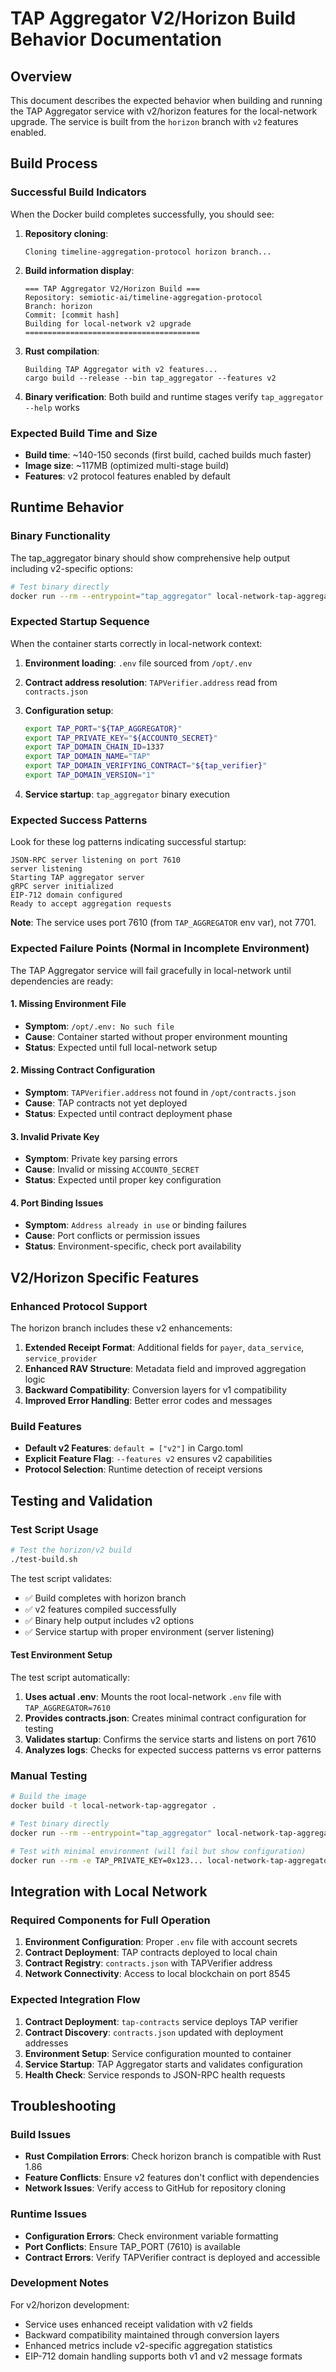 # TAP Aggregator V2/Horizon Build Behavior Documentation

## Overview

This document describes the expected behavior when building and running the TAP Aggregator service with v2/horizon features for the local-network upgrade. The service is built from the `horizon` branch with `v2` features enabled.

## Build Process

### Successful Build Indicators

When the Docker build completes successfully, you should see:

1. **Repository cloning**: 
   ```
   Cloning timeline-aggregation-protocol horizon branch...
   ```

2. **Build information display**:
   ```
   === TAP Aggregator V2/Horizon Build ===
   Repository: semiotic-ai/timeline-aggregation-protocol
   Branch: horizon
   Commit: [commit hash]
   Building for local-network v2 upgrade
   =======================================
   ```

3. **Rust compilation**: 
   ```
   Building TAP Aggregator with v2 features...
   cargo build --release --bin tap_aggregator --features v2
   ```

4. **Binary verification**: Both build and runtime stages verify `tap_aggregator --help` works

### Expected Build Time and Size

- **Build time**: ~140-150 seconds (first build, cached builds much faster)
- **Image size**: ~117MB (optimized multi-stage build)
- **Features**: v2 protocol features enabled by default

## Runtime Behavior

### Binary Functionality

The tap_aggregator binary should show comprehensive help output including v2-specific options:

```bash
# Test binary directly
docker run --rm --entrypoint="tap_aggregator" local-network-tap-aggregator --help
```

### Expected Startup Sequence

When the container starts correctly in local-network context:

1. **Environment loading**: `.env` file sourced from `/opt/.env`
2. **Contract address resolution**: `TAPVerifier.address` read from `contracts.json`
3. **Configuration setup**:

   ```bash
   export TAP_PORT="${TAP_AGGREGATOR}"
   export TAP_PRIVATE_KEY="${ACCOUNT0_SECRET}"
   export TAP_DOMAIN_CHAIN_ID=1337
   export TAP_DOMAIN_NAME="TAP"
   export TAP_DOMAIN_VERIFYING_CONTRACT="${tap_verifier}"
   export TAP_DOMAIN_VERSION="1"
   ```

4. **Service startup**: `tap_aggregator` binary execution

### Expected Success Patterns

Look for these log patterns indicating successful startup:

```
JSON-RPC server listening on port 7610
server listening
Starting TAP aggregator server
gRPC server initialized 
EIP-712 domain configured
Ready to accept aggregation requests
```

**Note**: The service uses port 7610 (from `TAP_AGGREGATOR` env var), not 7701.

### Expected Failure Points (Normal in Incomplete Environment)

The TAP Aggregator service will fail gracefully in local-network until dependencies are ready:

#### 1. Missing Environment File
- **Symptom**: `/opt/.env: No such file`
- **Cause**: Container started without proper environment mounting
- **Status**: Expected until full local-network setup

#### 2. Missing Contract Configuration
- **Symptom**: `TAPVerifier.address` not found in `/opt/contracts.json`
- **Cause**: TAP contracts not yet deployed
- **Status**: Expected until contract deployment phase

#### 3. Invalid Private Key
- **Symptom**: Private key parsing errors
- **Cause**: Invalid or missing `ACCOUNT0_SECRET`
- **Status**: Expected until proper key configuration

#### 4. Port Binding Issues
- **Symptom**: `Address already in use` or binding failures
- **Cause**: Port conflicts or permission issues
- **Status**: Environment-specific, check port availability

## V2/Horizon Specific Features

### Enhanced Protocol Support

The horizon branch includes these v2 enhancements:

1. **Extended Receipt Format**: Additional fields for `payer`, `data_service`, `service_provider`
2. **Enhanced RAV Structure**: Metadata field and improved aggregation logic
3. **Backward Compatibility**: Conversion layers for v1 compatibility
4. **Improved Error Handling**: Better error codes and messages

### Build Features

- **Default v2 Features**: `default = ["v2"]` in Cargo.toml
- **Explicit Feature Flag**: `--features v2` ensures v2 capabilities
- **Protocol Selection**: Runtime detection of receipt versions

## Testing and Validation

### Test Script Usage

```bash
# Test the horizon/v2 build
./test-build.sh
```

The test script validates:
- ✅ Build completes with horizon branch
- ✅ v2 features compiled successfully  
- ✅ Binary help output includes v2 options
- ✅ Service startup with proper environment (server listening)

#### Test Environment Setup

The test script automatically:
1. **Uses actual .env**: Mounts the root local-network `.env` file with `TAP_AGGREGATOR=7610`
2. **Provides contracts.json**: Creates minimal contract configuration for testing
3. **Validates startup**: Confirms the service starts and listens on port 7610
4. **Analyzes logs**: Checks for expected success patterns vs error patterns

### Manual Testing

```bash
# Build the image
docker build -t local-network-tap-aggregator .

# Test binary directly
docker run --rm --entrypoint="tap_aggregator" local-network-tap-aggregator --help

# Test with minimal environment (will fail but show configuration)
docker run --rm -e TAP_PRIVATE_KEY=0x123... local-network-tap-aggregator
```

## Integration with Local Network

### Required Components for Full Operation

1. **Environment Configuration**: Proper `.env` file with account secrets
2. **Contract Deployment**: TAP contracts deployed to local chain
3. **Contract Registry**: `contracts.json` with TAPVerifier address
4. **Network Connectivity**: Access to local blockchain on port 8545

### Expected Integration Flow

1. **Contract Deployment**: `tap-contracts` service deploys TAP verifier
2. **Contract Discovery**: `contracts.json` updated with deployment addresses
3. **Environment Setup**: Service configuration mounted to container
4. **Service Startup**: TAP Aggregator starts and validates configuration
5. **Health Check**: Service responds to JSON-RPC health requests

## Troubleshooting

### Build Issues

- **Rust Compilation Errors**: Check horizon branch is compatible with Rust 1.86
- **Feature Conflicts**: Ensure v2 features don't conflict with dependencies
- **Network Issues**: Verify access to GitHub for repository cloning

### Runtime Issues

- **Configuration Errors**: Check environment variable formatting
- **Port Conflicts**: Ensure TAP_PORT (7610) is available
- **Contract Errors**: Verify TAPVerifier contract is deployed and accessible

### Development Notes

For v2/horizon development:
- Service uses enhanced receipt validation with v2 fields
- Backward compatibility maintained through conversion layers
- Enhanced metrics include v2-specific aggregation statistics
- EIP-712 domain handling supports both v1 and v2 message formats